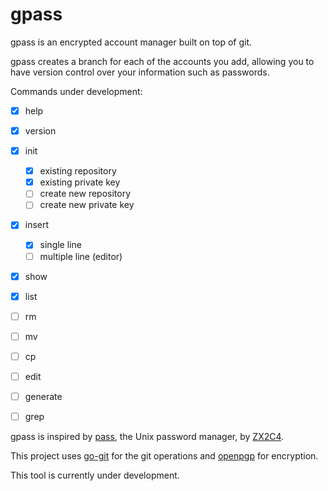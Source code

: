 # gpass

gpass is an encrypted account manager built on top of git. 

gpass creates a branch for each of the accounts you add, allowing you to have version control over your information such as passwords.

Commands under development: 

- [x] help
- [x] version
- [x] init
  - [x] existing repository
  - [x] existing private key
  - [ ] create new repository
  - [ ] create new private key
- [x] insert
  - [x] single line
  - [ ] multiple line (editor)
- [x] show
- [x] list
- [ ] rm
- [ ] mv
- [ ] cp
- [ ] edit
- [ ] generate
- [ ] grep


gpass is inspired by [pass](https://www.passwordstore.org/), the Unix password manager, by [ZX2C4](https://www.zx2c4.com/). 

This project uses [go-git](https://github.com/src-d/go-git) for the git operations and [openpgp](https://godoc.org/golang.org/x/crypto/openpgp) for encryption. 

This tool is currently under development. 
